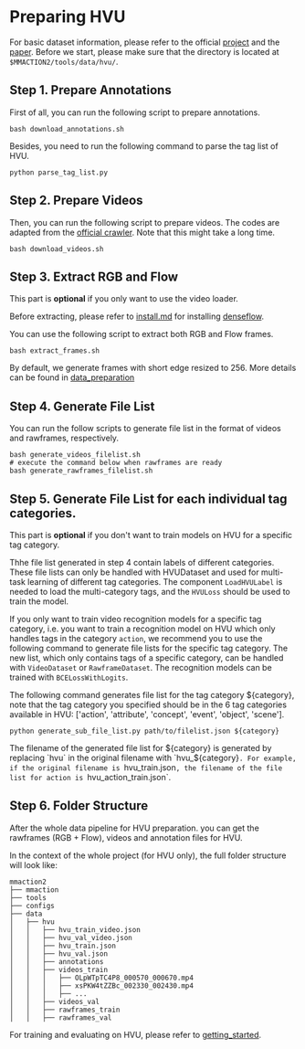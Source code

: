 # Preparing HVU

For basic dataset information, please refer to the official [project](https://github.com/holistic-video-understanding/HVU-Dataset/) and the [paper](https://arxiv.org/abs/1904.11451).
Before we start, please make sure that the directory is located at `$MMACTION2/tools/data/hvu/`.

## Step 1. Prepare Annotations

First of all, you can run the following script to prepare annotations.

```shell
bash download_annotations.sh
```

Besides, you need to run the following command to parse the tag list of HVU.

```shell
python parse_tag_list.py
```

## Step 2. Prepare Videos

Then, you can run the following script to prepare videos.
The codes are adapted from the [official crawler](https://github.com/activitynet/ActivityNet/tree/master/Crawler/Kinetics). Note that this might take a long time.

```shell
bash download_videos.sh
```

## Step 3. Extract RGB and Flow

This part is **optional** if you only want to use the video loader.

Before extracting, please refer to [install.md](/docs/install.md) for installing [denseflow](https://github.com/open-mmlab/denseflow).

You can use the following script to extract both RGB and Flow frames.

```shell
bash extract_frames.sh
```

By default, we generate frames with short edge resized to 256.
More details can be found in [data_preparation](/docs/data_preparation.md)

## Step 4. Generate File List

You can run the follow scripts to generate file list in the format of videos and rawframes, respectively.

```shell
bash generate_videos_filelist.sh
# execute the command below when rawframes are ready
bash generate_rawframes_filelist.sh
```

## Step 5. Generate File List for each individual tag categories.

This part is **optional** if you don't want to train models on HVU for a specific tag category.

Thhe file list generated in step 4 contain labels of different categories. These file lists can only be
handled with HVUDataset and used for multi-task learning of different tag categories. The component
`LoadHVULabel` is needed to load the multi-category tags, and the `HVULoss` should be used to train
the model.

If you only want to train video recognition models for a specific tag category, i.e. you want to train
a recognition model on HVU which only handles tags in the category `action`, we recommend you to use
the following command to generate file lists for the specific tag category. The new list, which only
contains tags of a specific category, can be handled with `VideoDataset` or `RawframeDataset`. The
recognition models can be trained with `BCELossWithLogits`.

The following command generates file list for the tag category ${category}, note that the tag category you
specified should be in the 6 tag categories available in HVU: ['action', 'attribute', 'concept', 'event',
'object', 'scene'].

```shell
python generate_sub_file_list.py path/to/filelist.json ${category}
```

The filename of the generated file list for ${category} is generated by replacing `hvu` in the original
filename with `hvu_${category}`. For example, if the original filename is `hvu_train.json`, the filename
of the file list for action is `hvu_action_train.json`.


## Step 6. Folder Structure

After the whole data pipeline for HVU preparation.
you can get the rawframes (RGB + Flow), videos and annotation files for HVU.

In the context of the whole project (for HVU only), the full folder structure will look like:

```
mmaction2
├── mmaction
├── tools
├── configs
├── data
│   ├── hvu
│   │   ├── hvu_train_video.json
│   │   ├── hvu_val_video.json
│   │   ├── hvu_train.json
│   │   ├── hvu_val.json
│   │   ├── annotations
│   │   ├── videos_train
│   │   │   ├── OLpWTpTC4P8_000570_000670.mp4
│   │   │   ├── xsPKW4tZZBc_002330_002430.mp4
│   │   │   ├── ...
│   │   ├── videos_val
│   │   ├── rawframes_train
│   │   ├── rawframes_val

```

For training and evaluating on HVU, please refer to [getting_started](/docs/getting_started.md).

